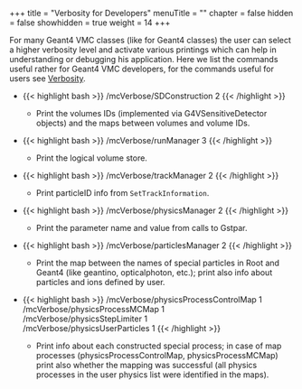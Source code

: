 +++
title = "Verbosity for Developers"
menuTitle = ""
chapter = false
hidden = false
showhidden = true
weight = 14
+++

For many Geant4 VMC classes (like for Geant4 classes) the user can select a higher verbosity level and activate various printings which can help in understanding or debugging his application. Here we list the commands useful rather for Geant4 VMC developers, for the commands useful for users see [Verbosity](/user-guide/geant4_vmc/verbosity).

- {{< highlight bash >}}
/mcVerbose/SDConstruction  2
{{< /highlight >}}
  - Print the volumes IDs (implemented via G4VSensitiveDetector objects) and the maps between volumes and volume IDs.

- {{< highlight bash >}}
/mcVerbose/runManager 3
{{< /highlight >}}
  - Print the logical volume store.

- {{< highlight bash >}}
/mcVerbose/trackManager 2
{{< /highlight >}}
  - Print particleID info from `SetTrackInformation`.

- {{< highlight bash >}}
/mcVerbose/physicsManager 2
{{< /highlight >}}
  - Print the parameter name and value from calls to Gstpar. 

- {{< highlight bash >}}
/mcVerbose/particlesManager 2
{{< /highlight >}}
  - Print the map between the names of special particles in Root and Geant4 (like geantino, opticalphoton, etc.); print also info about particles and ions defined by user.
    
- {{< highlight bash >}}
/mcVerbose/physicsProcessControlMap 1
/mcVerbose/physicsProcessMCMap 1     
/mcVerbose/physicsStepLimiter 1     
/mcVerbose/physicsUserParticles 1
{{< /highlight >}}
  - Print info about each constructed special process; in case of map processes (physicsProcessControlMap, physicsProcessMCMap) print also whether the mapping was successful (all physics processes in the user physics list were identified in the maps).

